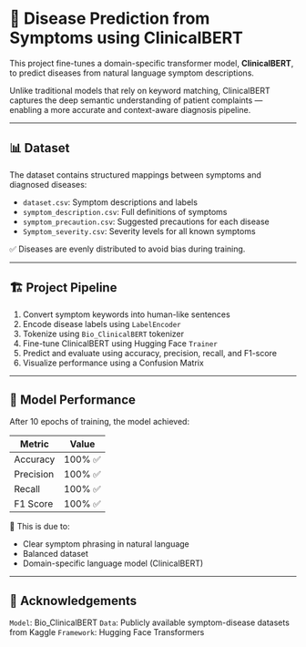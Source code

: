 # 🧠 Disease Prediction from Symptoms using ClinicalBERT

This project fine-tunes a domain-specific transformer model, **ClinicalBERT**, to predict diseases from natural language symptom descriptions.

Unlike traditional models that rely on keyword matching, ClinicalBERT captures the deep semantic understanding of patient complaints — enabling a more accurate and context-aware diagnosis pipeline.

---

## 📊 Dataset

The dataset contains structured mappings between symptoms and diagnosed diseases:

- `dataset.csv`: Symptom descriptions and labels
- `symptom_description.csv`: Full definitions of symptoms
- `symptom_precaution.csv`: Suggested precautions for each disease
- `Symptom_severity.csv`: Severity levels for all known symptoms

✅ Diseases are evenly distributed to avoid bias during training.

---

## 🏗️ Project Pipeline

1. Convert symptom keywords into human-like sentences
2. Encode disease labels using `LabelEncoder`
3. Tokenize using `Bio_ClinicalBERT` tokenizer
4. Fine-tune ClinicalBERT using Hugging Face `Trainer`
5. Predict and evaluate using accuracy, precision, recall, and F1-score
6. Visualize performance using a Confusion Matrix

---

## 🧪 Model Performance

After 10 epochs of training, the model achieved:

| Metric     | Value  |
|------------|--------|
| Accuracy   | 100% ✅ |
| Precision  | 100% ✅ |
| Recall     | 100% ✅ |
| F1 Score   | 100% ✅ |

📌 This is due to:
- Clear symptom phrasing in natural language
- Balanced dataset
- Domain-specific language model (ClinicalBERT)

---

## 🙏 Acknowledgements

`Model`: Bio_ClinicalBERT
`Data`: Publicly available symptom-disease datasets from Kaggle
`Framework`: Hugging Face Transformers
